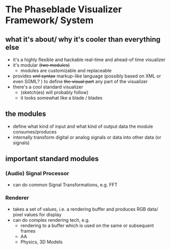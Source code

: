 # The Phaseblade Visualizer Framework/ System

## what it's about/ why it's cooler than everything else
- it's a highly flexible and hackable real-time and ahead-of time visualizer
- it's modular ~~(two modules)~~
    - modules are customizable and replaceable
- provides ~~xml syntax~~ markup-like language (possibly based on XML or even SGML? ) to define ~~the visual part~~ any part of the visualizer
- there's a cool standard visualizer
    - (sketch(es) will probably follow)
    - it looks somewhat like a blade / blades <hence the name>

## the modules
- define what kind of input and what kind of output data the module consumes/produces
- internally transform digital or analog signals or data into other data (or signals)

## important standard modules

### (Audio) Signal Processor
- can do common Signal Transformations, e.g. FFT

### Renderer
- takes a set of values, i.e. a rendering buffer and produces RGB data/ pixel values for display
- can do complex rendering tech, e.g.
  - rendering to a buffer which is used on the same or subsequent frames
  - AA
  - Physics, 3D Models

